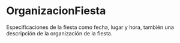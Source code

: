 # OrganizacionFiesta
Especificaciones de la fiesta como fecha, lugar y hora, también una descripción de la organización de la fiesta.

